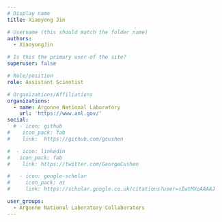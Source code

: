 ```yaml
---
# Display name
title: Xiaoyong Jin

# Username (this should match the folder name)
authors:
  - XiaoyongJin

# Is this the primary user of the site?
superuser: false

# Role/position
role: Assistant Scientist

# Organizations/Affiliations
organizations:
  - name: Argonne National Laboratory
    url: 'https://www.anl.gov/'
social:
  # - icon: github
#    icon_pack: fab
#    link:  https://github.com/gcushen

#  - icon: linkedin
#   icon_pack: fab
#    link: https://twitter.com/GeorgeCushen

#   - icon: google-scholar
#     icon_pack: ai
#     link: https://scholar.google.co.uk/citations?user=sIwtMXoAAAAJ

user_groups:
  - Argonne National Laboratory Collaborators
---
```

